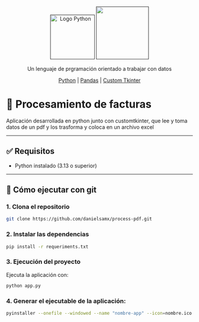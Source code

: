 <p align="center">
  <a href="" target="_blank"><img src="https://upload.wikimedia.org/wikipedia/commons/thumb/0/0a/Python.svg/1024px-Python.svg.png" width="120" alt="Logo Python" /></a>
  <a href="" target="_blank"><img src="https://styles.redditmedia.com/t5_8tx64t/styles/communityIcon_kbz7e49k7obb1.png" width="142" alt="" /></a>
</p>

<p align="center">Un lenguaje de prgramación orientado a trabajar con datos</p>

<p align="center">
  <a href="" target="_blank">Python</a> | 
  <a href="" target="_blank">Pandas</a> | 
  <a href="" target="_blank">Custom Tkinter</a> 
  
</p>

# 🧩 Procesamiento de facturas

Aplicación desarrollada en python junto con customtkinter, que lee y toma datos de un pdf y los trasforma y coloca en un archivo excel

---

## ✅ Requisitos

- Python instalado (3.13 o superior)

---

## 🧪 Cómo ejecutar con git

### 1. Clona el repositorio

```bash
git clone https://github.com/danielsamx/process-pdf.git
```

### 2. Instalar las dependencias

```bash
pip install -r requeriments.txt
```

### 3. Ejecución del proyecto

Ejecuta la aplicación con:

```bash
python app.py
```

### 4. Generar el ejecutable de la aplicación:

```bash
pyinstaller --onefile --windowed --name "nombre-app" --icon=nombre.ico nombre-app.py
```
